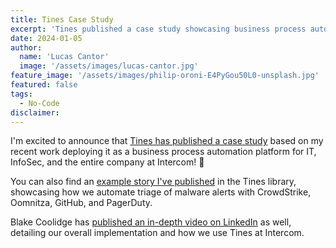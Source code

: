 ```yaml
---
title: Tines Case Study
excerpt: 'Tines published a case study showcasing business process automation implementation for IT and InfoSec at Intercom.'
date: 2024-01-05
author:
  name: 'Lucas Cantor'
  image: '/assets/images/lucas-cantor.jpg'
feature_image: '/assets/images/philip-oroni-E4PyGou50L0-unsplash.jpg'
featured: false
tags:
  - No-Code
disclaimer:
---
```


I'm excited to announce that [Tines has published a case study](https://www.tines.com/case-studies/intercom) based on my recent work deploying it as a business process automation platform for IT, InfoSec, and the entire company at Intercom! 🎉

You can also find an [example story I've published](https://www.tines.com/library/stories/1213236/handle-malware-alerts-with-crowdstrike-oomnitza-github-and-pagerduty) in the Tines library, showcasing how we automate triage of malware alerts with CrowdStrike, Oomnitza, GitHub, and PagerDuty.

Blake Coolidge has [published an in-depth video on LinkedIn](https://www.linkedin.com/posts/blakecoolidge_learn-how-intercom-is-automating-use-cases-activity-7149021756932947969-sWy7/) as well, detailing our overall implementation and how we use Tines at Intercom.
